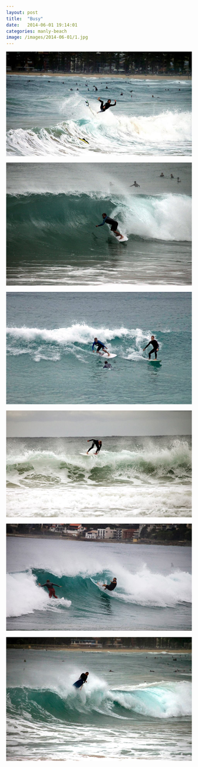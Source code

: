 ```yaml
---
layout: post
title:  "Busy"
date:   2014-06-01 19:14:01
categories: manly-beach
image: /images/2014-06-01/1.jpg
---
```


![](/images/2014-06-01/1.jpg)
<!--more-->

![](/images/2014-06-01/2.jpg)

![](/images/2014-06-01/3.jpg)

![](/images/2014-06-01/4.jpg)

![](/images/2014-06-01/5.jpg)

![](/images/2014-06-01/6.jpg)